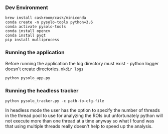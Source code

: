 ### Dev Environment

```
brew install caskroom/cask/miniconda
conda create -n pysolo-tools python=3.6
conda activate pysolo-tools
conda install opencv
conda install pyqt
pip install multiprocess
```

### Running the application
Before running the application the log directory must exist - python logger doesn't create
directories.
`mkdir logs`

```
python pysolo_app.py
```

### Running the headless tracker
```
python pysolo_tracker.py -c path-to-cfg-file
```

In headless mode the user has the option to specify the number of threads in the thread pool to use for analyzing the ROIs
but unfortunately python will not execute more than one thread at a time anyway so what I found was
that using multiple threads really doesn't help to speed up the analysis.
